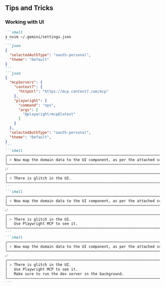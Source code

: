 ## Tips and Tricks
### Working with UI

````md magic-move
```shell
❯ nvim ~/.gemini/settings.json
```
```json
{
  "selectedAuthType": "oauth-personal",
  "theme": "Default"
}
```
```json
{
  "mcpServers": {
    "context7": {
      "httpUrl": "https://mcp.context7.com/mcp"
    },
    "playwright": {
      "command": "npx",
      "args": [
        "@playwright/mcp@latest"
      ]
    }
  },
  "selectedAuthType": "oauth-personal",
  "theme": "Default",
}
```
```shell
╭───────────────────────────────────────────────────────────────────────────────────╮
│ > Now map the domain data to the UI component, as per the attached screenhsot. @  │
╰───────────────────────────────────────────────────────────────────────────────────╯
✅
╭───────────────────────────────────────────────────────────────────────────────────╮
│ > There is glitch in the UI.                                                      │
╰───────────────────────────────────────────────────────────────────────────────────╯
```
```shell
╭───────────────────────────────────────────────────────────────────────────────────╮
│ > Now map the domain data to the UI component, as per the attached screenhsot. @  │
╰───────────────────────────────────────────────────────────────────────────────────╯
✅
╭───────────────────────────────────────────────────────────────────────────────────╮
│ > There is glitch in the UI.                                                      │
│   Use Playwright MCP to see it.                                                   │
╰───────────────────────────────────────────────────────────────────────────────────╯
```
```shell
╭───────────────────────────────────────────────────────────────────────────────────╮
│ > Now map the domain data to the UI component, as per the attached screenhsot. @  │
╰───────────────────────────────────────────────────────────────────────────────────╯
✅
╭───────────────────────────────────────────────────────────────────────────────────╮
│ > There is glitch in the UI.                                                      │
│   Use Playwright MCP to see it.                                                   │
│   Make sure to run the dev server in the background.                              │
╰───────────────────────────────────────────────────────────────────────────────────╯
```
````
